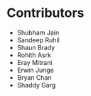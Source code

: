# Contributors

- Shubham Jain
- Sandeep Ruhil
- Shaun Brady
- Rohith Asrk
- Eray Mitrani
- Erwin Junge
- Bryan Chan
- Shaddy Garg
